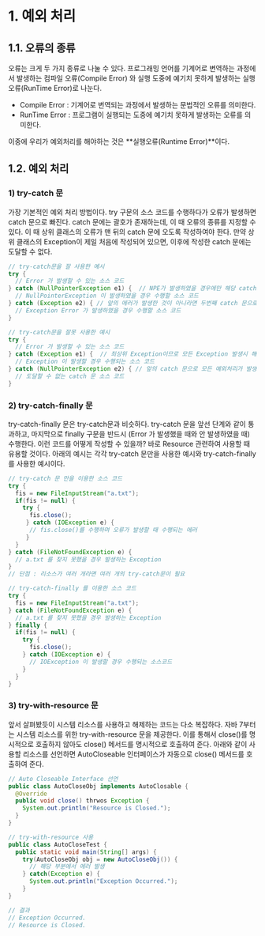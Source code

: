 # 1. 예외 처리

## 1.1. 오류의 종류
오류는 크게 두 가지 종류로 나눌 수 있다. 프로그래밍 언어를 기계어로 변역하는 과정에서 발생하는 컴파일 오류(Compile Error) 와 실행 도중에 예기치 못하게 발생하는 실행 오류(RunTime Error)로 나눈다. 
- Compile Error : 기계어로 번역되는 과정에서 발생하는 문법적인 오류를 의미한다.
- RunTime Error : 프로그램이 실행되는 도중에 예기치 못하게 발생하는 오류를 의미한다.

이중에 우리가 예외처리를 해야하는 것은 **실행오류(Runtime Error)**이다.

## 1.2. 예외 처리

### 1) try-catch 문
가장 기본적인 예외 처리 방법이다. try 구문의 소스 코드를 수행하다가 오류가 발생하면 catch 문으로 빠진다. catch 문에는 괄호가 존재하는데, 이 때 오류의 종류를 지정할 수 있다. 이 때 상위 클래스의 오류가 맨 뒤의 catch 문에 오도록 작성하여야 한다. 만약 상위 클래스의 Exception이 제일 처음에 작성되어 있으면, 이후에 작성한 catch 문에는 도달할 수 없다.

```java
// try-catch문을 잘 사용한 예시
try { 
  // Error 가 발생할 수 있는 소스 코드
} catch (NullPointerException e1) {  // NPE가 발생하였을 경우에만 해당 catch 문으로 빠짐
  // NullPointerException 이 발생하였을 경우 수행할 소스 코드
} catch (Exception e2) { // 앞의 에러가 발생한 것이 아니라면 두번째 catch 문으로 빠짐
  // Exception Error 가 발생하였을 경우 수행할 소스 코드
}

// try-catch문을 잘못 사용한 예시
try { 
  // Error 가 발생할 수 있는 소스 코드
} catch (Exception e1) {  // 최상위 Exception이므로 모든 Exception 발생시 해당 catch 문으로 빠짐
  // Exception 이 발생할 경우 수행되는 소스 코드
} catch (NullPointerException e2) { // 앞의 catch 문으로 모든 예외처리가 발생하였으므로 해당 catch 문에는 안 빠짐
  // 도달할 수 없는 catch 문 소스 코드
}
```

### 2) try-catch-finally 문
try-catch-finally 문은 try-catch문과 비슷하다. try-catch 문을 앞선 단계와 같이 통과하고, 마지막으로 finally 구문을 반드시 (Error 가 발생했을 때와 안 발생하였을 때) 수행한다. 이런 코드를 어떻게 작성할 수 있을까? 바로 Resource 관련하여 사용할 때 유용할 것이다. 아래의 예시는 각각 try-catch 문만을 사용한 예시와 try-catch-finally를 사용한 예시이다.

```java
// try-catch 문 만을 이용한 소스 코드
try {
  fis = new FileInputStream("a.txt");
  if(fis != null) {
    try {
      fis.close();
     } catch (IOException e) {
      // fis.close()를 수행하며 오류가 발생할 때 수행되는 에러
     }
  }
} catch (FileNotFoundException e) {
  // a.txt 를 찾지 못했을 경우 발생하는 Exception
}
// 단점 : 리소스가 여러 개라면 여러 개의 try-catch문이 필요

// try-catch-finally 를 이용한 소스 코드
try {
  fis = new FileInputStream("a.txt");
} catch (FileNotFoundException e) {
  // a.txt 를 찾지 못했을 경우 발생하는 Exception
} finally {
  if(fis != null) {
    try {
      fis.close();
    } catch (IOException e) {
      // IOException 이 발생할 경우 수행되는 소스코드
    }
  }
}
```

### 3) try-with-resource 문
앞서 살펴봤듯이 시스템 리소스를 사용하고 해제하는 코드는 다소 복잡하다. 자바 7부터는 시스템 리소스를 위한 try-with-resource 문을 제공한다. 이를 통해서 close()를 명시적으로 호출하지 않아도 close() 메서드를 명시적으로 호출하여 준다. 아래와 같이 사용할 리소스를 선언하면 AutoCloseable 인터페이스가 자동으로 close() 메서드를 호출하여 준다.

```java
// Auto Closeable Interface 선언
public class AutoCloseObj implements AutoClosable {
  @Override
  public void close() thrwos Exception {
    System.out.println("Resource is Closed.");
  }
}

// try-with-resource 사용
public class AutoCloseTest {
  public static void main(String[] args) {
    try(AutoCloseObj obj = new AutoCloseObj()) {
      // 해당 부분에서 에러 발생
    } catch(Exception e) {
      System.out.println("Exception Occurred.");
    }
}

// 결과 
// Exception Occurred.
// Resource is Closed.
```













